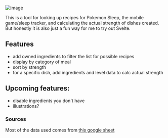 
![image](https://github.com/sulphite/pkmn-sleep-meal-planner/assets/49396588/051076ec-323c-4350-96b3-87eca36c1130)

This is a tool for looking up recipes for Pokemon Sleep, the mobile game/sleep tracker, and calculating the actual strength of dishes created. But honestly it is also just a fun way for me to try out Svelte.

## Features

- add owned ingredients to filter the list for possible recipes
- display by category of meal
- sort by strength
- for a specific dish, add ingredients and level data to calc actual strength

## Upcoming features:

- disable ingredients you don't have
- illustrations?

### Sources

Most of the data used comes from [this google sheet](https://docs.google.com/spreadsheets/d/1Jz_cyGVGxn0RDmUc9KK7LFvdS8kPUvIWHrj4UIU0ueY)
